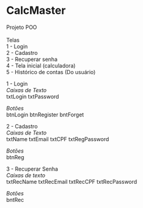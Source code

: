 # CalcMaster
Projeto POO<br><br>
Telas<br>
1 - Login <br>
2 - Cadastro<br>
3 - Recuperar senha<br>
4 - Tela inicial (calculadora)<br>
5 - Histórico de contas (Do usuário)<br>

1 - Login<br>
*Caixas de Texto*<br>
txtLogin
txtPassword

*Botões*<br>
btnLogin
btnRegister
bntForget

2 - Cadastro<br>
*Caixas de Texto*<br>
txtName
txtEmail
txtCPF
txtRegPassword

*Botões*<br>
btnReg

3 - Recuperar Senha<br>
*Caixas de texto*<br>
txtRecName
txtRecEmail
txtRecCPF
txtRecPassword

*Botões*<br>
bntRec





